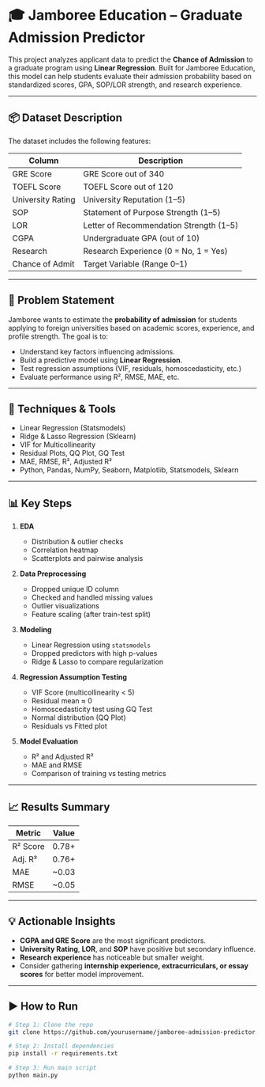 # 🎓 Jamboree Education – Graduate Admission Predictor

This project analyzes applicant data to predict the **Chance of Admission** to a graduate program using **Linear Regression**. Built for Jamboree Education, this model can help students evaluate their admission probability based on standardized scores, GPA, SOP/LOR strength, and research experience.

---

## 📦 Dataset Description

The dataset includes the following features:

| Column               | Description                                      |
|----------------------|--------------------------------------------------|
| GRE Score            | GRE Score out of 340                             |
| TOEFL Score          | TOEFL Score out of 120                           |
| University Rating    | University Reputation (1–5)                      |
| SOP                  | Statement of Purpose Strength (1–5)              |
| LOR                  | Letter of Recommendation Strength (1–5)          |
| CGPA                 | Undergraduate GPA (out of 10)                    |
| Research             | Research Experience (0 = No, 1 = Yes)            |
| Chance of Admit      | Target Variable (Range 0–1)                      |

---

## 🧠 Problem Statement

Jamboree wants to estimate the **probability of admission** for students applying to foreign universities based on academic scores, experience, and profile strength. The goal is to:

- Understand key factors influencing admissions.
- Build a predictive model using **Linear Regression**.
- Test regression assumptions (VIF, residuals, homoscedasticity, etc.)
- Evaluate performance using R², RMSE, MAE, etc.

---

## 🧪 Techniques & Tools

- Linear Regression (Statsmodels)
- Ridge & Lasso Regression (Sklearn)
- VIF for Multicollinearity
- Residual Plots, QQ Plot, GQ Test
- MAE, RMSE, R², Adjusted R²
- Python, Pandas, NumPy, Seaborn, Matplotlib, Statsmodels, Sklearn

---

## 📊 Key Steps

1. **EDA**  
   - Distribution & outlier checks
   - Correlation heatmap
   - Scatterplots and pairwise analysis

2. **Data Preprocessing**  
   - Dropped unique ID column  
   - Checked and handled missing values  
   - Outlier visualizations  
   - Feature scaling (after train-test split)

3. **Modeling**  
   - Linear Regression using `statsmodels`
   - Dropped predictors with high p-values
   - Ridge & Lasso to compare regularization

4. **Regression Assumption Testing**  
   - VIF Score (multicollinearity < 5)
   - Residual mean ≈ 0
   - Homoscedasticity test using GQ Test
   - Normal distribution (QQ Plot)
   - Residuals vs Fitted plot

5. **Model Evaluation**  
   - R² and Adjusted R²
   - MAE and RMSE
   - Comparison of training vs testing metrics

---

## 📈 Results Summary

| Metric     | Value       |
|------------|-------------|
| R² Score   | 0.78+       |
| Adj. R²    | 0.76+       |
| MAE        | ~0.03       |
| RMSE       | ~0.05       |

---

## 💡 Actionable Insights

- **CGPA and GRE Score** are the most significant predictors.
- **University Rating**, **LOR**, and **SOP** have positive but secondary influence.
- **Research experience** has noticeable but smaller weight.
- Consider gathering **internship experience, extracurriculars, or essay scores** for better model improvement.

---

## ▶️ How to Run

```bash
# Step 1: Clone the repo
git clone https://github.com/yourusername/jamboree-admission-predictor.git

# Step 2: Install dependencies
pip install -r requirements.txt

# Step 3: Run main script
python main.py
